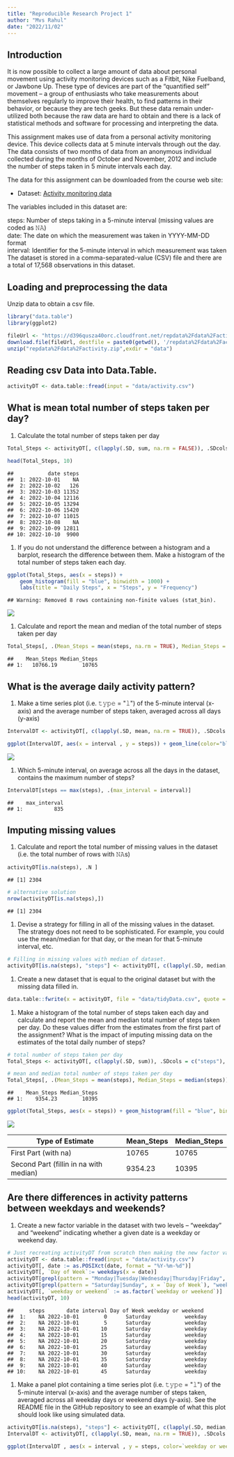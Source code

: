 ```yaml
---
title: "Reproducible Research Project 1"
author: "Mvs Rahul"
date: "2022/11/02"
---
```


Introduction
------------

It is now possible to collect a large amount of data about personal movement using activity monitoring devices such as a Fitbit, Nike Fuelband, or Jawbone Up. These type of devices are part of the “quantified self” movement – a group of enthusiasts who take measurements about themselves regularly to improve their health, to find patterns in their behavior, or because they are tech geeks. But these data remain under-utilized both because the raw data are hard to obtain and there is a lack of statistical methods and software for processing and interpreting the data.

This assignment makes use of data from a personal activity monitoring device. This device collects data at 5 minute intervals through out the day. The data consists of two months of data from an anonymous individual collected during the months of October and November, 2012 and include the number of steps taken in 5 minute intervals each day.

The data for this assignment can be downloaded from the course web site:

-   Dataset: [Activity monitoring data](https://d396qusza40orc.cloudfront.net/repdata%2Fdata%2Factivity.zip)

The variables included in this dataset are:

steps: Number of steps taking in a 5-minute interval (missing values are coded as 𝙽𝙰) </br> date: The date on which the measurement was taken in YYYY-MM-DD format </br> interval: Identifier for the 5-minute interval in which measurement was taken </br> The dataset is stored in a comma-separated-value (CSV) file and there are a total of 17,568 observations in this dataset.

Loading and preprocessing the data
----------------------------------

Unzip data to obtain a csv file.

``` r
library("data.table")
library(ggplot2)

fileUrl <- "https://d396qusza40orc.cloudfront.net/repdata%2Fdata%2Factivity.zip"
download.file(fileUrl, destfile = paste0(getwd(), '/repdata%2Fdata%2Factivity.zip'), method = "curl")
unzip("repdata%2Fdata%2Factivity.zip",exdir = "data")
```

Reading csv Data into Data.Table.
---------------------------------

``` r
activityDT <- data.table::fread(input = "data/activity.csv")
```

What is mean total number of steps taken per day?
-------------------------------------------------

1.  Calculate the total number of steps taken per day

``` r
Total_Steps <- activityDT[, c(lapply(.SD, sum, na.rm = FALSE)), .SDcols = c("steps"), by = .(date)] 

head(Total_Steps, 10)
```

    ##           date steps
    ##  1: 2022-10-01    NA
    ##  2: 2022-10-02   126
    ##  3: 2022-10-03 11352
    ##  4: 2022-10-04 12116
    ##  5: 2022-10-05 13294
    ##  6: 2022-10-06 15420
    ##  7: 2022-10-07 11015
    ##  8: 2022-10-08    NA
    ##  9: 2022-10-09 12811
    ## 10: 2022-10-10  9900

1.  If you do not understand the difference between a histogram and a barplot, research the difference between them. Make a histogram of the total number of steps taken each day.

``` r
ggplot(Total_Steps, aes(x = steps)) +
    geom_histogram(fill = "blue", binwidth = 1000) +
    labs(title = "Daily Steps", x = "Steps", y = "Frequency")
```

    ## Warning: Removed 8 rows containing non-finite values (stat_bin).

![](https://github.com/mGalarnyk/datasciencecoursera/blob/master/5_Reproducible_Research/project1/%F0%9D%99%BF%F0%9D%99%B0%F0%9D%9F%B7_%F0%9D%9A%9D%F0%9D%9A%8E%F0%9D%9A%96%F0%9D%9A%99%F0%9D%9A%95%F0%9D%9A%8A%F0%9D%9A%9D%F0%9D%9A%8E_files/figure-markdown_github/unnamed-chunk-4-1.png)

1.  Calculate and report the mean and median of the total number of steps taken per day

``` r
Total_Steps[, .(Mean_Steps = mean(steps, na.rm = TRUE), Median_Steps = median(steps, na.rm = TRUE))]
```

    ##    Mean_Steps Median_Steps
    ## 1:   10766.19        10765

What is the average daily activity pattern?
-------------------------------------------

1.  Make a time series plot (i.e. 𝚝𝚢𝚙𝚎 = "𝚕") of the 5-minute interval (x-axis) and the average number of steps taken, averaged across all days (y-axis)

``` r
IntervalDT <- activityDT[, c(lapply(.SD, mean, na.rm = TRUE)), .SDcols = c("steps"), by = .(interval)] 

ggplot(IntervalDT, aes(x = interval , y = steps)) + geom_line(color="blue", size=1) + labs(title = "Avg. Daily Steps", x = "Interval", y = "Avg. Steps per day")
```

![](https://github.com/mGalarnyk/datasciencecoursera/blob/master/5_Reproducible_Research/project1/%F0%9D%99%BF%F0%9D%99%B0%F0%9D%9F%B7_%F0%9D%9A%9D%F0%9D%9A%8E%F0%9D%9A%96%F0%9D%9A%99%F0%9D%9A%95%F0%9D%9A%8A%F0%9D%9A%9D%F0%9D%9A%8E_files/figure-markdown_github/unnamed-chunk-6-1.png)

1.  Which 5-minute interval, on average across all the days in the dataset, contains the maximum number of steps?

``` r
IntervalDT[steps == max(steps), .(max_interval = interval)]
```

    ##    max_interval
    ## 1:          835

Imputing missing values
-----------------------

1.  Calculate and report the total number of missing values in the dataset (i.e. the total number of rows with 𝙽𝙰s)

``` r
activityDT[is.na(steps), .N ]
```

    ## [1] 2304

``` r
# alternative solution
nrow(activityDT[is.na(steps),])
```

    ## [1] 2304

1.  Devise a strategy for filling in all of the missing values in the dataset. The strategy does not need to be sophisticated. For example, you could use the mean/median for that day, or the mean for that 5-minute interval, etc.

``` r
# Filling in missing values with median of dataset. 
activityDT[is.na(steps), "steps"] <- activityDT[, c(lapply(.SD, median, na.rm = TRUE)), .SDcols = c("steps")]
```

1.  Create a new dataset that is equal to the original dataset but with the missing data filled in.

``` r
data.table::fwrite(x = activityDT, file = "data/tidyData.csv", quote = FALSE)
```

1.  Make a histogram of the total number of steps taken each day and calculate and report the mean and median total number of steps taken per day. Do these values differ from the estimates from the first part of the assignment? What is the impact of imputing missing data on the estimates of the total daily number of steps?

``` r
# total number of steps taken per day
Total_Steps <- activityDT[, c(lapply(.SD, sum)), .SDcols = c("steps"), by = .(date)] 

# mean and median total number of steps taken per day
Total_Steps[, .(Mean_Steps = mean(steps), Median_Steps = median(steps))]
```

    ##    Mean_Steps Median_Steps
    ## 1:    9354.23        10395

``` r
ggplot(Total_Steps, aes(x = steps)) + geom_histogram(fill = "blue", binwidth = 1000) + labs(title = "Daily Steps", x = "Steps", y = "Frequency")
```

![](https://github.com/mGalarnyk/datasciencecoursera/blob/master/5_Reproducible_Research/project1/%F0%9D%99%BF%F0%9D%99%B0%F0%9D%9F%B7_%F0%9D%9A%9D%F0%9D%9A%8E%F0%9D%9A%96%F0%9D%9A%99%F0%9D%9A%95%F0%9D%9A%8A%F0%9D%9A%9D%F0%9D%9A%8E_files/figure-markdown_github/unnamed-chunk-11-1.png)

| Type of Estimate                       | Mean\_Steps | Median\_Steps |
|----------------------------------------|-------------|---------------|
| First Part (with na)                   | 10765       | 10765         |
| Second Part (fillin in na with median) | 9354.23     | 10395         |

Are there differences in activity patterns between weekdays and weekends?
-------------------------------------------------------------------------

1.  Create a new factor variable in the dataset with two levels – “weekday” and “weekend” indicating whether a given date is a weekday or weekend day.

``` r
# Just recreating activityDT from scratch then making the new factor variable. (No need to, just want to be clear on what the entire process is.) 
activityDT <- data.table::fread(input = "data/activity.csv")
activityDT[, date := as.POSIXct(date, format = "%Y-%m-%d")]
activityDT[, `Day of Week`:= weekdays(x = date)]
activityDT[grepl(pattern = "Monday|Tuesday|Wednesday|Thursday|Friday", x = `Day of Week`), "weekday or weekend"] <- "weekday"
activityDT[grepl(pattern = "Saturday|Sunday", x = `Day of Week`), "weekday or weekend"] <- "weekend"
activityDT[, `weekday or weekend` := as.factor(`weekday or weekend`)]
head(activityDT, 10)
```

    ##     steps       date interval Day of Week weekday or weekend
    ##  1:    NA 2022-10-01        0      Saturday           weekday
    ##  2:    NA 2022-10-01        5      Saturday           weekday
    ##  3:    NA 2022-10-01       10      Saturday           weekday
    ##  4:    NA 2022-10-01       15      Saturday           weekday
    ##  5:    NA 2022-10-01       20      Saturday           weekday
    ##  6:    NA 2022-10-01       25      Saturday           weekday
    ##  7:    NA 2022-10-01       30      Saturday           weekday
    ##  8:    NA 2022-10-01       35      Saturday           weekday
    ##  9:    NA 2022-10-01       40      Saturday           weekday
    ## 10:    NA 2022-10-01       45      Saturday           weekday

1.  Make a panel plot containing a time series plot (i.e. 𝚝𝚢𝚙𝚎 = "𝚕") of the 5-minute interval (x-axis) and the average number of steps taken, averaged across all weekday days or weekend days (y-axis). See the README file in the GitHub repository to see an example of what this plot should look like using simulated data.

``` r
activityDT[is.na(steps), "steps"] <- activityDT[, c(lapply(.SD, median, na.rm = TRUE)), .SDcols = c("steps")]
IntervalDT <- activityDT[, c(lapply(.SD, mean, na.rm = TRUE)), .SDcols = c("steps"), by = .(interval, `weekday or weekend`)] 

ggplot(IntervalDT , aes(x = interval , y = steps, color=`weekday or weekend`)) + geom_line() + labs(title = "Avg. Daily Steps by Weektype", x = "Interval", y = "No. of Steps") + facet_wrap(~`weekday or weekend` , ncol = 1, nrow=2)
```
